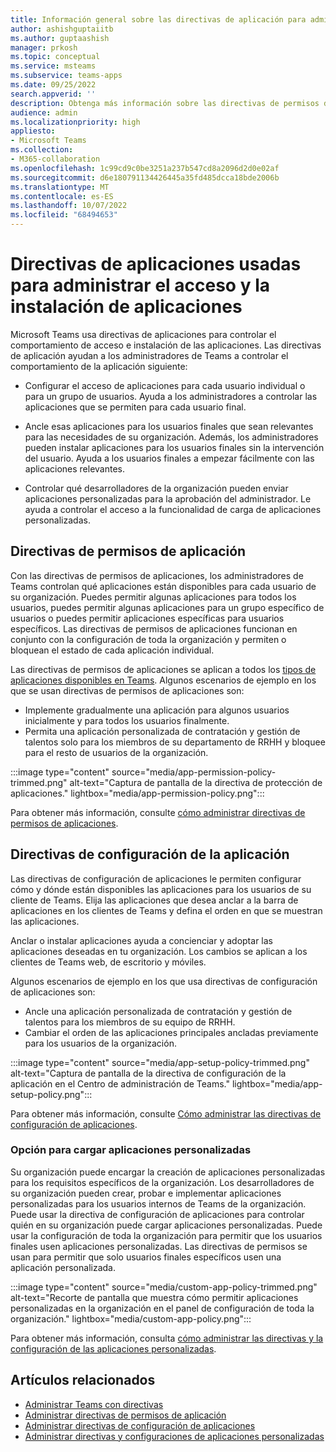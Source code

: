 ```yaml
---
title: Información general sobre las directivas de aplicación para administrar aplicaciones en Teams
author: ashishguptaiitb
ms.author: guptaashish
manager: prkosh
ms.topic: conceptual
ms.service: msteams
ms.subservice: teams-apps
ms.date: 09/25/2022
search.appverid: ''
description: Obtenga más información sobre las directivas de permisos de las aplicaciones y las directivas de configuración que se usan para administrar aplicaciones en Microsoft Teams.
audience: admin
ms.localizationpriority: high
appliesto:
- Microsoft Teams
ms.collection:
- M365-collaboration
ms.openlocfilehash: 1c99cd9c0be3251a237b547cd8a2096d2d0e02af
ms.sourcegitcommit: d6e180791134426445a35fd485dcca18bde2006b
ms.translationtype: MT
ms.contentlocale: es-ES
ms.lasthandoff: 10/07/2022
ms.locfileid: "68494653"
---
```

# <a name="app-policies-used-to-manage-access-to-and-installation-of-apps"></a>Directivas de aplicaciones usadas para administrar el acceso y la instalación de aplicaciones

Microsoft Teams usa directivas de aplicaciones para controlar el comportamiento de acceso e instalación de las aplicaciones. Las directivas de aplicación ayudan a los administradores de Teams a controlar el comportamiento de la aplicación siguiente:

* Configurar el acceso de aplicaciones para cada usuario individual o para un grupo de usuarios. Ayuda a los administradores a controlar las aplicaciones que se permiten para cada usuario final.

* Ancle esas aplicaciones para los usuarios finales que sean relevantes para las necesidades de su organización. Además, los administradores pueden instalar aplicaciones para los usuarios finales sin la intervención del usuario. Ayuda a los usuarios finales a empezar fácilmente con las aplicaciones relevantes.

* Controlar qué desarrolladores de la organización pueden enviar aplicaciones personalizadas para la aprobación del administrador. Le ayuda a controlar el acceso a la funcionalidad de carga de aplicaciones personalizadas.

## <a name="app-permission-policies"></a>Directivas de permisos de aplicación

Con las directivas de permisos de aplicaciones, los administradores de Teams controlan qué aplicaciones están disponibles para cada usuario de su organización. Puedes permitir algunas aplicaciones para todos los usuarios, puedes permitir algunas aplicaciones para un grupo específico de usuarios o puedes permitir aplicaciones específicas para usuarios específicos. Las directivas de permisos de aplicaciones funcionan en conjunto con la configuración de toda la organización y permiten o bloquean el estado de cada aplicación individual.

Las directivas de permisos de aplicaciones se aplican a todos los [tipos de aplicaciones disponibles en Teams](deploy-apps-microsoft-teams-landing-page.md). Algunos escenarios de ejemplo en los que se usan directivas de permisos de aplicaciones son:

* Implemente gradualmente una aplicación para algunos usuarios inicialmente y para todos los usuarios finalmente.
* Permita una aplicación personalizada de contratación y gestión de talentos solo para los miembros de su departamento de RRHH y bloquee para el resto de usuarios de la organización.

:::image type="content" source="media/app-permission-policy-trimmed.png" alt-text="Captura de pantalla de la directiva de protección de aplicaciones." lightbox="media/app-permission-policy.png":::

Para obtener más información, consulte [cómo administrar directivas de permisos de aplicaciones](teams-app-permission-policies.md).

## <a name="app-setup-policies"></a>Directivas de configuración de la aplicación

Las directivas de configuración de aplicaciones le permiten configurar cómo y dónde están disponibles las aplicaciones para los usuarios de su cliente de Teams. Elija las aplicaciones que desea anclar a la barra de aplicaciones en los clientes de Teams y defina el orden en que se muestran las aplicaciones.

Anclar o instalar aplicaciones ayuda a concienciar y adoptar las aplicaciones deseadas en tu organización. Los cambios se aplican a los clientes de Teams web, de escritorio y móviles.

Algunos escenarios de ejemplo en los que usa directivas de configuración de aplicaciones son:

* Ancle una aplicación personalizada de contratación y gestión de talentos para los miembros de su equipo de RRHH.
* Cambiar el orden de las aplicaciones principales ancladas previamente para los usuarios de la organización.

:::image type="content" source="media/app-setup-policy-trimmed.png" alt-text="Captura de pantalla de la directiva de configuración de la aplicación en el Centro de administración de Teams." lightbox="media/app-setup-policy.png":::

Para obtener más información, consulte [Cómo administrar las directivas de configuración de aplicaciones](teams-app-setup-policies.md).

### <a name="option-to-upload-custom-apps"></a>Opción para cargar aplicaciones personalizadas

Su organización puede encargar la creación de aplicaciones personalizadas para los requisitos específicos de la organización. Los desarrolladores de su organización pueden crear, probar e implementar aplicaciones personalizadas para los usuarios internos de Teams de la organización. Puede usar la directiva de configuración de aplicaciones para controlar quién en su organización puede cargar aplicaciones personalizadas. Puede usar la configuración de toda la organización para permitir que los usuarios finales usen aplicaciones personalizadas. Las directivas de permisos se usan para permitir que solo usuarios finales específicos usen una aplicación personalizada.

:::image type="content" source="media/custom-app-policy-trimmed.png" alt-text="Recorte de pantalla que muestra cómo permitir aplicaciones personalizadas en la organización en el panel de configuración de toda la organización." lightbox="media/custom-app-policy.png":::

Para obtener más información, consulta [cómo administrar las directivas y la configuración de las aplicaciones personalizadas](teams-custom-app-policies-and-settings.md).

## <a name="related-articles"></a>Artículos relacionados

* [Administrar Teams con directivas](manage-teams-with-policies.md)
* [Administrar directivas de permisos de aplicación](teams-app-permission-policies.md)
* [Administrar directivas de configuración de aplicaciones](teams-app-setup-policies.md)
* [Administrar directivas y configuraciones de aplicaciones personalizadas](teams-custom-app-policies-and-settings.md)
